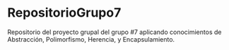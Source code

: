 # RepositorioGrupo7
Repositorio del proyecto grupal del grupo #7 aplicando conocimientos de Abstracción, Polimorfismo, Herencia, y Encapsulamiento.
